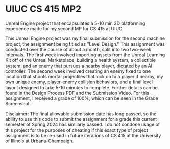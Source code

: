 # UIUC CS 415 MP2   
Unreal Engine project that encapsulates a 5-10 min 3D platforming experience made for my second MP for CS 415 at UIUC

This Unreal Engine project was my final submission for the second machine project, the assignment being titled as "Level Design." This assignment was conducted over the course of about a month, split into two two-week intervals. The first week involved importing assets from the Unreal Learning Kit off of the Unreal Marketplace, building a health system, a collectible system, and an enemy that pursues a nearby player, dictated by an AI controller. The second week involved creating an enemy fixed to one location that shoots mortar projectiles that lock on to a player if nearby, my own unique enemy, player-enemy collision behaviors, and a final level layout designed to take 5-10 minutes to complete. Further details can be found in the Design Process PDF and the Submission Video. For this assignment, I received a grade of 100%, which can be seen in the Grade Screenshot.

Disclaimer: The final allowable submission date has long passed, so the ability to use this code to submit the assignment for a grade this current semester of Spring 2024 has similarly passed. I do not condone usage of this project for the purposes of cheating if this exact type of project assignment is to be re-used in future iterations of CS 415 at the University of Illinois at Urbana-Champaign. 
